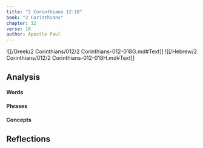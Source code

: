```yaml
---
title: "2 Corinthians 12:18"
book: "2 Corinthians"
chapter: 12
verse: 18
author: Apostle Paul
---
```

![[/Greek/2 Corinthians/012/2 Corinthians-012-018G.md#Text]]
![[/Hebrew/2 Corinthians/012/2 Corinthians-012-018H.md#Text]]

## Analysis

#### Words

#### Phrases

#### Concepts

## Reflections
